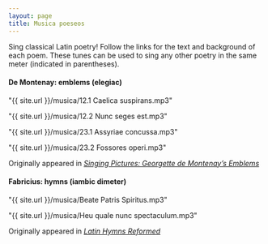 ```yaml
---
layout: page
title: Musica poeseos
---
```


Sing classical Latin poetry! Follow the links for the text and background of each poem. These tunes can be used to sing any other poetry in the same meter (indicated in parentheses).

#### De Montenay: emblems (elegiac)
<div class="musicp">
<p>"{{ site.url }}/musica/12.1 Caelica suspirans.mp3"</p>
<p>"{{ site.url }}/musica/12.2 Nunc seges est.mp3"</p>
<p>"{{ site.url }}/musica/23.1 Assyriae concussa.mp3"</p>
<p>"{{ site.url }}/musica/23.2 Fossores operi.mp3"</p>
</div>

Originally appeared in <a href="https://davenantinstitute.org/singing-pictures-georgette-de-montenays-emblems/">
			<em>Singing Pictures: Georgette de Montenay’s Emblems</em> <i class="fa fa-external-link" aria-hidden="true"></i></a>

#### Fabricius: hymns (iambic dimeter)
<div class="musicp">
<p>"{{ site.url }}/musica/Beate Patris Spiritus.mp3"</p>
<p>"{{ site.url }}/musica/Heu quale nunc spectaculum.mp3"</p>
</div>

Originally appeared in <a href="https://davenantinstitute.org/latin-hymns-reformed/">
			<em>Latin Hymns Reformed</em> <i class="fa fa-external-link" aria-hidden="true"></i></a>